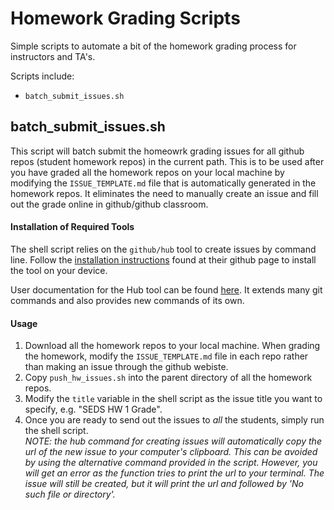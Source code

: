# Homework Grading Scripts

Simple scripts to automate a bit of the homework grading process for instructors and TA's.

Scripts include:  
* ```batch_submit_issues.sh```

## batch_submit_issues.sh

This script will batch submit the homeowrk grading issues for all github repos (student homework repos) in the current path. This is to be used after you have graded all the homework repos on your local machine by modifying the ```ISSUE_TEMPLATE.md``` file that is automatically generated in the homework repos. It eliminates the need to manually create an issue and fill out the grade online in github/github classroom. 

#### Installation of Required Tools

The shell script relies on the ``` github/hub ``` tool to create issues by command line. Follow the [installation instructions](https://github.com/github/hub) found at their github page to install the tool on your device.

User documentation for the Hub tool can be found [here](https://hub.github.com/hub.1.html). It extends many git commands and also provides new commands of its own.

#### Usage

1. Download all the homework repos to your local machine. When grading the homework, modify the ```ISSUE_TEMPLATE.md``` file in each repo rather than making an issue through the github webiste.
2. Copy ```push_hw_issues.sh``` into the parent directory of all the homework repos.
3. Modify the ```title``` variable in the shell script as the issue title you want to specify, e.g. "SEDS HW 1 Grade".
4. Once you are ready to send out the issues to _all_ the students, simply run the shell script.  
_NOTE: the hub command for creating issues will automatically copy the url of the new issue to your computer's clipboard. This can be avoided by using the alternative command provided in the script. However, you will get an error as the function tries to print the url to your terminal. The issue will still be created, but it will print the url and followed by 'No such file or directory'._
